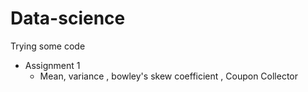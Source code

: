 # Data-science
Trying some code
- Assignment 1
    - Mean, variance , bowley's skew coefficient , Coupon Collector 
